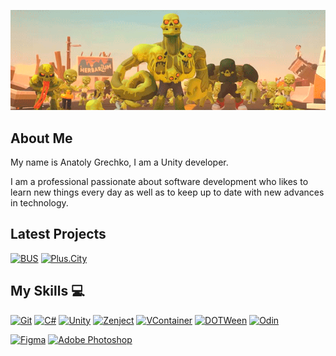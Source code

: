 <p align="center" width="100%">
    <img src="/assets/MyPorjcts_1.gif"> 
</p>

## About Me

My name is Anatoly Grechko, I am a Unity developer.

I am a professional passionate about software development who likes to learn new things every day as well as to keep up to date with new advances in technology.

## Latest Projects

[![BUS](https://img.shields.io/badge/-BUS-090909?style=for-the-badge&logo=steam&logoColor=white)](https://store.steampowered.com/app/2852700/BUS_Bro_u_Survived/?target="_blank")
[![Plus.City](https://img.shields.io/badge/-Plus.City-090909?style=for-the-badge&logo=GooglePlay&logoColor=white)](https://play.google.com/store/apps/details?id=com.yandex.mobile.plus.game.city&hl=ru&gl=US&pli=1?target="_blank")

## My Skills 💻

[![Git](https://img.shields.io/badge/git-%23F05033.svg?style=for-the-badge&logo=git&logoColor=white)](https://git-scm.com/)
[![C#](https://img.shields.io/badge/c%23-%23239120.svg?style=for-the-badge&logo=csharp&logoColor=white)](https://dotnet.microsoft.com/en-us/languages/csharp) 
[![Unity](https://img.shields.io/badge/unity-gray.svg?style=for-the-badge&logo=unity&logoColor=white)](https://unity.com/)
[![Zenject](https://img.shields.io/badge/Zenject-blue?style=for-the-badge&logo=zenject&logoColor=white)](https://github.com/modesttree/Zenject)
[![VContainer](https://img.shields.io/badge/VContainer-brown?style=for-the-badge&logo=zenject&logoColor=white)](vcontainer.hadashikick.jp)
[![DOTWeen](https://img.shields.io/badge/DOTWeen-purple?style=for-the-badge&logo=dotween&logoColor=white)](https://dotween.demigiant.com/)
[![Odin](https://img.shields.io/badge/Odin-yellow?style=for-the-badge&logo=odin&logoColor=white)](https://odininspector.com/)

[![Figma](https://img.shields.io/badge/figma-%2331A8FF.svg?style=for-the-badge&logo=figma&logoColor=white)](https://www.figma.com/)
[![Adobe Photoshop](https://img.shields.io/badge/adobe%20photoshop-brown.svg?style=for-the-badge&logo=adobe%20photoshop&logoColor=white)](https://www.adobe.com/products/photoshop.html)
